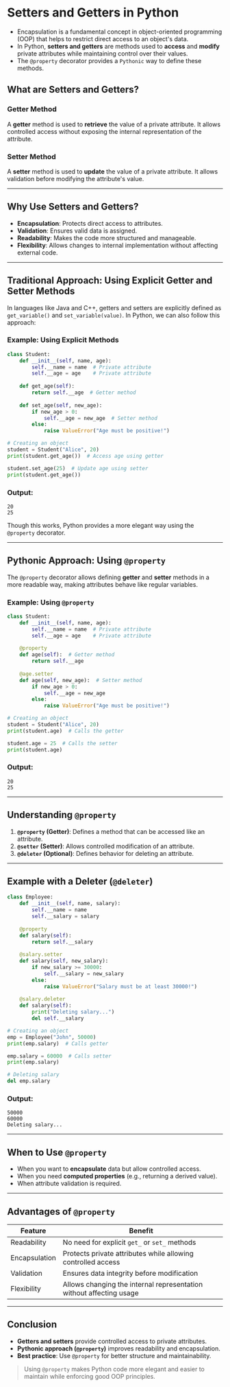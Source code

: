 # Setters and Getters in Python

* Encapsulation is a fundamental concept in object-oriented programming (OOP) that helps to restrict direct access to an object's data.
* In Python, **setters and getters** are methods used to **access** and **modify** private attributes while maintaining control over their values.
* The `@property` decorator provides a `Pythonic` way to define these methods.

## What are Setters and Getters?

### **Getter Method**
A **getter** method is used to **retrieve** the value of a private attribute. It allows controlled access without exposing the internal representation of the attribute.

### **Setter Method**
A **setter** method is used to **update** the value of a private attribute. It allows validation before modifying the attribute's value.

---

## Why Use Setters and Getters?

- **Encapsulation**: Protects direct access to attributes.
- **Validation**: Ensures valid data is assigned.
- **Readability**: Makes the code more structured and manageable.
- **Flexibility**: Allows changes to internal implementation without affecting external code.

---

## Traditional Approach: Using Explicit Getter and Setter Methods
In languages like Java and C++, getters and setters are explicitly defined as `get_variable()` and `set_variable(value)`. In Python, we can also follow this approach:

### **Example: Using Explicit Methods**
```python
class Student:
    def __init__(self, name, age):
        self.__name = name  # Private attribute
        self.__age = age    # Private attribute
    
    def get_age(self):
        return self.__age  # Getter method
    
    def set_age(self, new_age):
        if new_age > 0:
            self.__age = new_age  # Setter method
        else:
            raise ValueError("Age must be positive!")

# Creating an object
student = Student("Alice", 20)
print(student.get_age())  # Access age using getter

student.set_age(25)  # Update age using setter
print(student.get_age())
```

### **Output:**
```
20
25
```

Though this works, Python provides a more elegant way using the `@property` decorator.

---

## Pythonic Approach: Using `@property`
The `@property` decorator allows defining **getter** and **setter** methods in a more readable way, making attributes behave like regular variables.

### **Example: Using `@property`**
```python
class Student:
    def __init__(self, name, age):
        self.__name = name  # Private attribute
        self.__age = age    # Private attribute
    
    @property
    def age(self):  # Getter method
        return self.__age
    
    @age.setter
    def age(self, new_age):  # Setter method
        if new_age > 0:
            self.__age = new_age
        else:
            raise ValueError("Age must be positive!")

# Creating an object
student = Student("Alice", 20)
print(student.age)  # Calls the getter

student.age = 25  # Calls the setter
print(student.age)
```

### **Output:**
```
20
25
```

---

## Understanding `@property`

1. **`@property` (Getter)**: Defines a method that can be accessed like an attribute.
2. **`@setter` (Setter)**: Allows controlled modification of an attribute.
3. **`@deleter` (Optional)**: Defines behavior for deleting an attribute.

---

## Example with a Deleter (`@deleter`)
```python
class Employee:
    def __init__(self, name, salary):
        self.__name = name
        self.__salary = salary
    
    @property
    def salary(self):
        return self.__salary
    
    @salary.setter
    def salary(self, new_salary):
        if new_salary >= 30000:
            self.__salary = new_salary
        else:
            raise ValueError("Salary must be at least 30000!")
    
    @salary.deleter
    def salary(self):
        print("Deleting salary...")
        del self.__salary

# Creating an object
emp = Employee("John", 50000)
print(emp.salary)  # Calls getter

emp.salary = 60000  # Calls setter
print(emp.salary)

# Deleting salary
del emp.salary
```

### **Output:**
```
50000
60000
Deleting salary...
```

---

## When to Use `@property`
- When you want to **encapsulate** data but allow controlled access.
- When you need **computed properties** (e.g., returning a derived value).
- When attribute validation is required.

---

## Advantages of `@property`
| Feature | Benefit |
|---------|---------|
| Readability | No need for explicit `get_` or `set_` methods |
| Encapsulation | Protects private attributes while allowing controlled access |
| Validation | Ensures data integrity before modification |
| Flexibility | Allows changing the internal representation without affecting usage |

---

## Conclusion
- **Getters and setters** provide controlled access to private attributes.
- **Pythonic approach (`@property`)** improves readability and encapsulation.
- **Best practice**: Use `@property` for better structure and maintainability.

> Using `@property` makes Python code more elegant and easier to maintain while enforcing good OOP principles.
